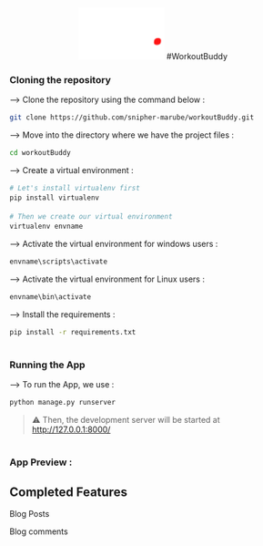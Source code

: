 <div  align="center">
  <img width="30%" src="https://github.com/snipher-marube/workoutBuddy/blob/master/static/images/img/logo.png">
  #WorkoutBuddy
</div>


### Cloning the repository

--> Clone the repository using the command below :
```bash
git clone https://github.com/snipher-marube/workoutBuddy.git

```

--> Move into the directory where we have the project files : 
```bash
cd workoutBuddy

```

--> Create a virtual environment :
```bash
# Let's install virtualenv first
pip install virtualenv

# Then we create our virtual environment
virtualenv envname

```

--> Activate the virtual environment for windows users :
```bash
envname\scripts\activate

```

--> Activate the virtual environment for Linux users :
```bash
envname\bin\activate

```

--> Install the requirements :
```bash
pip install -r requirements.txt

```

#

### Running the App

--> To run the App, we use :
```bash
python manage.py runserver

```

> ⚠ Then, the development server will be started at http://127.0.0.1:8000/

#

### App Preview :

<h2>Completed Features</h2>
  <p>Blog Posts</p>
    <p>Blog comments</p>



